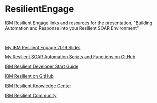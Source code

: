 # ResilientEngage
IBM Resilient Engage links and resources for the presentation, "Building Automation and Response into your Resilient SOAR Environment"

</br>

[My IBM Resilient Engage 2019 Slides](https://docs.google.com/presentation/d/pending_link)

[My Resilient SOAR Automation Scripts and Functions on GitHub](https://github.com/jjfallete/resilient/tree/master/)

[IBM Resilient Developer Start Guide](https://developer.ibm.com/security/resilient/start/)

[IBM Resilient on GitHub](https://github.com/ibmresilient)

[IBM Resilient Knowledge Center](https://www.ibm.com/support/knowledgecenter/en/SSBRUQ)

[IBM Resilient Community](https://community.ibm.com/community/user/security/digestviewer?communitykey=d2f71e8c-108e-4652-b59c-29d61af7163e)

